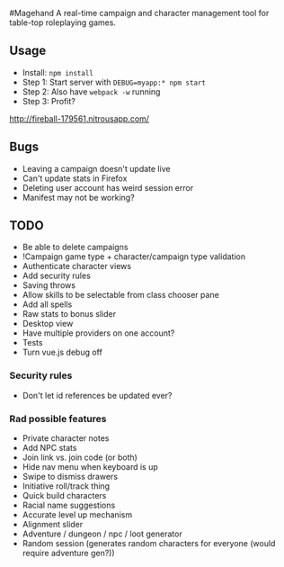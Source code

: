 #Magehand
A real-time campaign and character management tool for table-top roleplaying games.

## Usage
- Install: `npm install`
- Step 1: Start server with `DEBUG=myapp:* npm start`
- Step 2: Also have `webpack -w` running
- Step 3: Profit?

http://fireball-179561.nitrousapp.com/


## Bugs
- Leaving a campaign doesn't update live
- Can't update stats in Firefox
- Deleting user account has weird session error
- Manifest may not be working?

## TODO
- Be able to delete campaigns
- !Campaign game type + character/campaign type validation
- Authenticate character views
- Add security rules
- Saving throws
- Allow skills to be selectable from class chooser pane
- Add all spells
- Raw stats to bonus slider
- Desktop view
- Have multiple providers on one account?
- Tests
- Turn vue.js debug off

### Security rules
- Don't let id references be updated ever?


### Rad possible features
- Private character notes
- Add NPC stats
- Join link vs. join code (or both)
- Hide nav menu when keyboard is up
- Swipe to dismiss drawers
- Initiative roll/track thing
- Quick build characters
- Racial name suggestions
- Accurate level up mechanism
- Alignment slider
- Adventure / dungeon / npc / loot generator
- Random session (generates random characters for everyone (would require adventure gen?))
